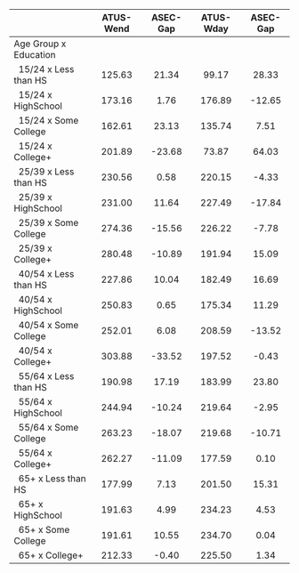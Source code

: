 
|                      |    ATUS-Wend |     ASEC-Gap |    ATUS-Wday |     ASEC-Gap |
| -------------------- | :----------: | :----------: | :----------: | :----------: |
| Age Group x Education |              |              |              |              |
| &nbsp;&nbsp;15/24 x Less than HS |       125.63 |        21.34 |        99.17 |        28.33 |
| &nbsp;&nbsp;15/24 x HighSchool |       173.16 |         1.76 |       176.89 |       -12.65 |
| &nbsp;&nbsp;15/24 x Some College |       162.61 |        23.13 |       135.74 |         7.51 |
| &nbsp;&nbsp;15/24 x College+ |       201.89 |       -23.68 |        73.87 |        64.03 |
| &nbsp;&nbsp;25/39 x Less than HS |       230.56 |         0.58 |       220.15 |        -4.33 |
| &nbsp;&nbsp;25/39 x HighSchool |       231.00 |        11.64 |       227.49 |       -17.84 |
| &nbsp;&nbsp;25/39 x Some College |       274.36 |       -15.56 |       226.22 |        -7.78 |
| &nbsp;&nbsp;25/39 x College+ |       280.48 |       -10.89 |       191.94 |        15.09 |
| &nbsp;&nbsp;40/54 x Less than HS |       227.86 |        10.04 |       182.49 |        16.69 |
| &nbsp;&nbsp;40/54 x HighSchool |       250.83 |         0.65 |       175.34 |        11.29 |
| &nbsp;&nbsp;40/54 x Some College |       252.01 |         6.08 |       208.59 |       -13.52 |
| &nbsp;&nbsp;40/54 x College+ |       303.88 |       -33.52 |       197.52 |        -0.43 |
| &nbsp;&nbsp;55/64 x Less than HS |       190.98 |        17.19 |       183.99 |        23.80 |
| &nbsp;&nbsp;55/64 x HighSchool |       244.94 |       -10.24 |       219.64 |        -2.95 |
| &nbsp;&nbsp;55/64 x Some College |       263.23 |       -18.07 |       219.68 |       -10.71 |
| &nbsp;&nbsp;55/64 x College+ |       262.27 |       -11.09 |       177.59 |         0.10 |
| &nbsp;&nbsp;65+ x Less than HS |       177.99 |         7.13 |       201.50 |        15.31 |
| &nbsp;&nbsp;65+ x HighSchool |       191.63 |         4.99 |       234.23 |         4.53 |
| &nbsp;&nbsp;65+ x Some College |       191.61 |        10.55 |       234.70 |         0.04 |
| &nbsp;&nbsp;65+ x College+ |       212.33 |        -0.40 |       225.50 |         1.34 |

